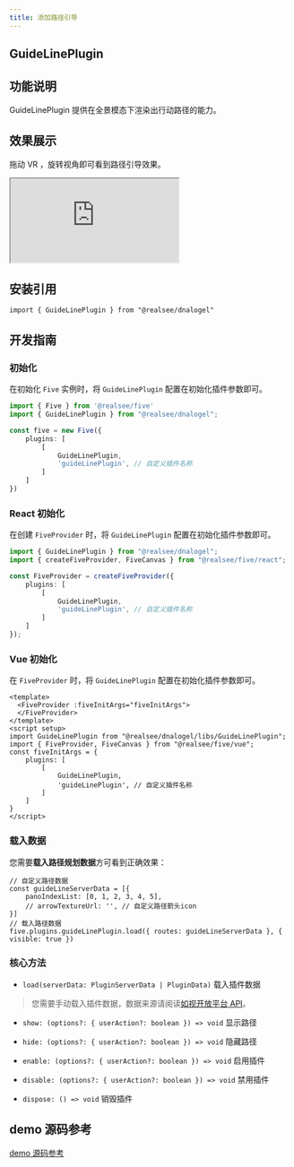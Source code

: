 ```yaml
---
title: 添加路径引导
---
```


## **GuideLinePlugin**

## 功能说明

GuideLinePlugin 提供在全景模态下渲染出行动路径的能力。

## 效果展示

拖动 VR ，旋转视角即可看到路径引导效果。

<div className="docs-vr-normal">
  <iframe className="docs-vr-iframe" src="https://realsee.js.org/dnalogel/src/GuideLinePlugin/index.html"></iframe>
</div>

## 安装引用

```tsx
import { GuideLinePlugin } from "@realsee/dnalogel"
```

## 开发指南

### 初始化

在初始化 `Five` 实例时，将 `GuideLinePlugin` 配置在初始化插件参数即可。

```ts
import { Five } from '@realsee/five'
import { GuideLinePlugin } from "@realsee/dnalogel";

const five = new Five({
    plugins: [
        [
            GuideLinePlugin,
            'guideLinePlugin', // 自定义插件名称
        ]
    ]
})
```

### React 初始化

在创建 `FiveProvider` 时，将 `GuideLinePlugin` 配置在初始化插件参数即可。

```ts
import { GuideLinePlugin } from "@realsee/dnalogel";
import { createFiveProvider, FiveCanvas } from "@realsee/five/react";

const FiveProvider = createFiveProvider({
    plugins: [
        [
            GuideLinePlugin,
            'guideLinePlugin', // 自定义插件名称
        ]
    ]
});
```

### Vue 初始化

在 `FiveProvider` 时，将 `GuideLinePlugin` 配置在初始化插件参数即可。

```vue
<template>
  <FiveProvider :fiveInitArgs="fiveInitArgs">
  </FiveProvider>
</template>
<script setup>
import GuideLinePlugin from "@realsee/dnalogel/libs/GuideLinePlugin";
import { FiveProvider, FiveCanvas } from "@realsee/five/vue";
const fiveInitArgs = {
    plugins: [
        [
            GuideLinePlugin,
            'guideLinePlugin', // 自定义插件名称
        ]
    ]
}
</script>
```

### 载入数据

您需要**载入路径规划数据**方可看到正确效果：

```tsx
// 自定义路径数据
const guideLineServerData = [{ 
    panoIndexList: [0, 1, 2, 3, 4, 5],
    // arrowTextureUrl: '', // 自定义路径箭头icon
}]
// 载入路径数据
five.plugins.guideLinePlugin.load({ routes: guideLineServerData }, { visible: true })
```

### 核心方法

- `load(serverData: PluginServerData | PluginData)` 载入插件数据

> 您需要手动载入插件数据，数据来源请阅读[如视开放平台 API](https://open-platform.realsee.com/developer/open/api#/)。

- `show: (options?: { userAction?: boolean }) => void` 显示路径

- `hide: (options?: { userAction?: boolean }) => void` 隐藏路径

- `enable: (options?: { userAction?: boolean }) => void` 启用插件

- `disable: (options?: { userAction?: boolean }) => void` 禁用插件

- `dispose: () => void` 销毁插件

## demo 源码参考

[demo 源码参考](https://github.com/realsee-developer/dnalogel/tree/main/examples/src)

